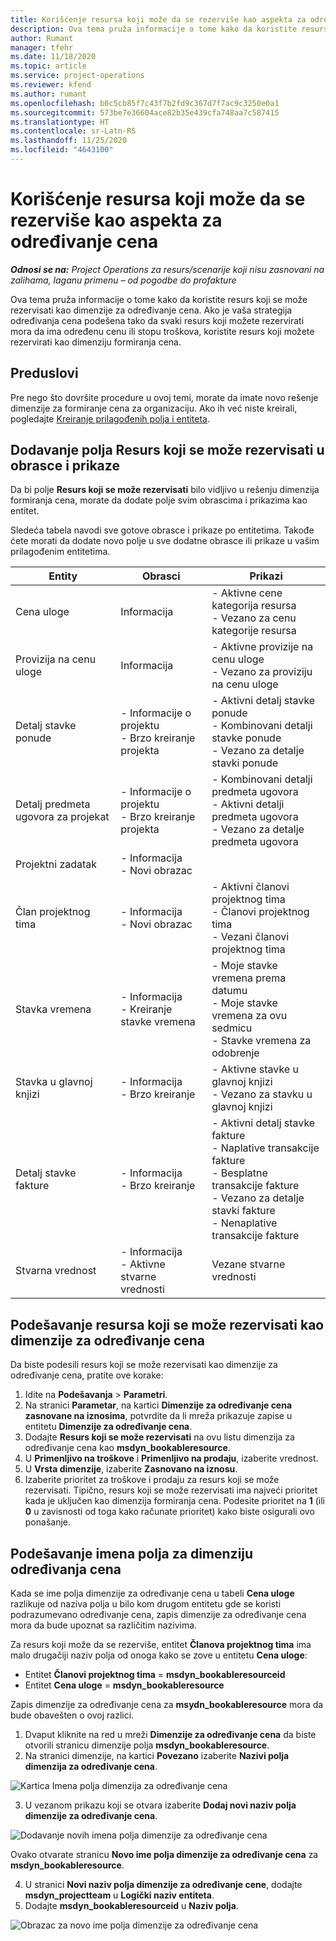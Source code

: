 ```yaml
---
title: Korišćenje resursa koji može da se rezerviše kao aspekta za određivanje cena
description: Ova tema pruža informacije o tome kako da koristite resurs koji se može rezervisati kao dimenzije za određivanje cena.
author: Rumant
manager: tfehr
ms.date: 11/18/2020
ms.topic: article
ms.service: project-operations
ms.reviewer: kfend
ms.author: rumant
ms.openlocfilehash: b0c5cb85f7c43f7b2fd9c367d7f7ac9c3250e0a1
ms.sourcegitcommit: 573be7e36604ace82b35e439cfa748aa7c587415
ms.translationtype: HT
ms.contentlocale: sr-Latn-RS
ms.lasthandoff: 11/25/2020
ms.locfileid: "4643100"
---
```

# <a name="use-a-bookable-resource-as-a-pricing-dimension"></a>Korišćenje resursa koji može da se rezerviše kao aspekta za određivanje cena

 _**Odnosi se na:** Project Operations za resurs/scenarije koji nisu zasnovani na zalihama, laganu primenu – od pogodbe do profakture_ 

Ova tema pruža informacije o tome kako da koristite resurs koji se može rezervisati kao dimenzije za određivanje cena. Ako je vaša strategija određivanja cena podešena tako da svaki resurs koji možete rezervirati mora da ima određenu cenu ili stopu troškova, koristite resurs koji možete rezervirati kao dimenziju formiranja cena.

## <a name="prerequisites"></a>Preduslovi
Pre nego što dovršite procedure u ovoj temi, morate da imate novo rešenje dimenzije za formiranje cena za organizaciju. Ako ih već niste kreirali, pogledajte [Kreiranje prilagođenih polja i entiteta](../pricing-costing/create-custom-fields-entities-pricing-dimensions.md).

## <a name="add-the-bookable-resource-field-to-forms-and-views"></a>Dodavanje polja Resurs koji se može rezervisati u obrasce i prikaze
Da bi polje **Resurs koji se može rezervisati** bilo vidljivo u rešenju dimenzija formiranja cena, morate da dodate polje svim obrascima i prikazima kao entitet.

Sledeća tabela navodi sve gotove obrasce i prikaze po entitetima. Takođe ćete morati da dodate novo polje u sve dodatne obrasce ili prikaze u vašim prilagođenim entitetima.

|   Entity        | Obrasci   |Prikazi        |
| ------------------------------|---------------------------------|----------------------------------|
|  Cena uloge| Informacija | - Aktivne cene kategorija resursa<br> - Vezano za cenu kategorije resursa |
|  Provizija na cenu uloge| Informacija| - Aktivne provizije na cenu uloge<br>- Vezano za proviziju na cenu uloge |
|  Detalj stavke ponude| - Informacije o projektu<br>- Brzo kreiranje projekta| - Aktivni detalj stavke ponude<br>- Kombinovani detalji stavke ponude<br>- Vezano za detalje stavki ponude |
|  Detalj predmeta ugovora za projekat| - Informacije o projektu<br>- Brzo kreiranje projekta| - Kombinovani detalji predmeta ugovora<br>- Aktivni detalji predmeta ugovora<br>- Vezano za detalje predmeta ugovora |
|  Projektni zadatak| - Informacija<br>- Novi obrazac| &nbsp; |
|  Član projektnog tima| - Informacija<br>- Novi obrazac| - Aktivni članovi projektnog tima<br>- Članovi projektnog tima<br>- Vezani članovi projektnog tima |
|  Stavka vremena| - Informacija<br>- Kreiranje stavke vremena| - Moje stavke vremena prema datumu<br>- Moje stavke vremena za ovu sedmicu<br>- Stavke vremena za odobrenje|
|  Stavka u glavnoj knjizi| - Informacija<br>- Brzo kreiranje| - Aktivne stavke u glavnoj knjizi<br>- Vezano za stavku u glavnoj knjizi |
|  Detalj stavke fakture| - Informacija<br>- Brzo kreiranje| - Aktivni detalj stavke fakture<br>- Naplative transakcije fakture<br>- Besplatne transakcije fakture<br>- Vezano za detalje stavki fakture <br>- Nenaplative transakcije fakture|
|  Stvarna vrednost| - Informacija<br>- Aktivne stvarne vrednosti| Vezane stvarne vrednosti |

## <a name="set-up-a-bookable-resource-as-a-pricing-dimension"></a>Podešavanje resursa koji se može rezervisati kao dimenzije za određivanje cena
Da biste podesili resurs koji se može rezervisati kao dimenzije za određivanje cena, pratite ove korake:

1. Idite na **Podešavanja** > **Parametri**. 
2. Na stranici **Parametar**, na kartici **Dimenzije za određivanje cena zasnovane na iznosima**, potvrdite da li mreža prikazuje zapise u entitetu **Dimenzije za određivanje cena**. 
2. Dodajte **Resurs koji se može rezervisati** na ovu listu dimenzija za određivanje cena kao **msdyn_bookableresource**. 
3. U **Primenljivo na troškove** i **Primenljivo na prodaju**, izaberite vrednost.
4. U **Vrsta dimenzije**, izaberite **Zasnovano na iznosu**. 
5. Izaberite prioritet za troškove i prodaju za resurs koji se može rezervisati. Tipično, resurs koji se može rezervisati ima najveći prioritet kada je uključen kao dimenzija formiranja cena. Podesite prioritet na **1** (ili **0** u zavisnosti od toga kako računate prioritet) kako biste osigurali ovo ponašanje.

## <a name="set-up-pricing-dimension-field-names"></a>Podešavanje imena polja za dimenziju određivanja cena

Kada se ime polja dimenzije za određivanje cena u tabeli **Cena uloge** razlikuje od naziva polja u bilo kom drugom entitetu gde se koristi podrazumevano određivanje cena, zapis dimenzije za određivanje cena mora da bude upoznat sa različitim nazivima.  

Za resurs koji može da se rezerviše, entitet **Članova projektnog tima** ima malo drugačiji naziv polja od onoga kako se zove u entitetu **Cena uloge**: 

 - Entitet **Članovi projektnog tima** = **msdyn_bookableresourceid**
 - Entitet **Cena uloge** = **msdyn_bookableresource**

Zapis dimenzije za određivanje cena za **msydn_bookableresource** mora da bude obavešten o ovoj razlici.

1. Dvaput kliknite na red u mreži **Dimenzije za određivanje cena** da biste otvorili stranicu dimenzije polja **msdyn_bookableresource**.
2. Na stranici dimenzije, na kartici **Povezano** izaberite **Nazivi polja dimenzija za određivanje cena**.

  ![Kartica Imena polja dimenzija za određivanje cena](media/PD-fieldname.png)

3. U vezanom prikazu koji se otvara izaberite **Dodaj novi naziv polja dimenzije za određivanje cena**.

  ![Dodavanje novih imena polja dimenzije za određivanje cena](media/Add-NewPD-fieldname.png)

  Ovako otvarate stranicu **Novo ime polja dimenzije za određivanje cena** za **msdyn_bookableresource**. 

4. U stranici **Novi naziv polja dimenzije za određivanje cene**, dodajte **msdyn_projectteam** u **Logički naziv entiteta**.
5. Dodajte **msdyn_bookableresourceid** u **Naziv polja**.

 ![Obrazac za novo ime polja dimenzije za određivanje cena](media/PD-fieldname-Added.png)
